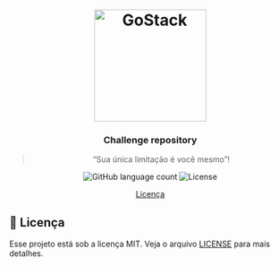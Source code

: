 <h1 align="center">
    <img alt="GoStack" src="https://rocketseat-cdn.s3-sa-east-1.amazonaws.com/bootcamp-header.png" width="200px" />
</h1>

<h3 align="center">
  Challenge repository
</h3>

<blockquote align="center">“Sua única limitação é você mesmo”!</blockquote>

<p align="center">
  <img alt="GitHub language count" src="https://img.shields.io/github/languages/count/vsalbuq/gostack?color=%2304D361">
  <img alt="License" src="https://img.shields.io/badge/license-MIT-%2304D361">
</p>

<p align="center">
  <a href="#memo-licença">Licença</a>
</p>

## :memo: Licença

Esse projeto está sob a licença MIT. Veja o arquivo [LICENSE](LICENSE.md) para mais detalhes.
